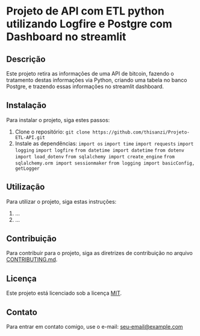 # Projeto de API com ETL python utilizando Logfire e Postgre com Dashboard no streamlit

## Descrição

Este projeto retira as informações de uma API de bitcoin, fazendo o tratamento destas informações via Python, criando uma tabela no banco Postgre, e trazendo essas informações no streamlit dashboard.

## Instalação

Para instalar o projeto, siga estes passos:

1.  Clone o repositório: `git clone https://github.com/thisanzi/Projeto-ETL-API.git`
2.  Instale as dependências: `import os`
`import time`
`import requests`
`import logging`
`import logfire`
`from datetime import datetime`
`from dotenv import load_dotenv`
`from sqlalchemy import create_engine`
`from sqlalchemy.orm import sessionmaker`
`from logging import basicConfig, getLogger`

## Utilização

Para utilizar o projeto, siga estas instruções:

1.  ...
2.  ...

## Contribuição

Para contribuir para o projeto, siga as diretrizes de contribuição no arquivo [CONTRIBUTING.md](CONTRIBUTING.md).

## Licença

Este projeto está licenciado sob a licença [MIT](LICENSE.md).

## Contato

Para entrar em contato comigo, use o e-mail: seu-email@example.com